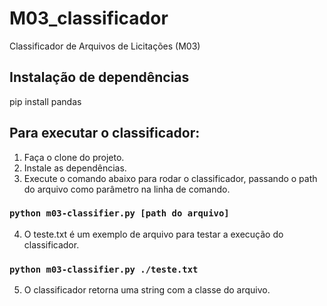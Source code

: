 # M03_classificador
Classificador de Arquivos de Licitações (M03)



## Instalação  de dependências 

pip install pandas

## Para executar o classificador: 
1) Faça o clone do projeto.
2) Instale as dependências.
3) Execute o comando abaixo para rodar o classificador, passando o path do arquivo como parâmetro na linha de comando.
### `python m03-classifier.py [path do arquivo]`
4) O teste.txt é um exemplo de arquivo para testar a execução do classificador.
### `python m03-classifier.py ./teste.txt`
5) O classificador retorna uma string com a classe do arquivo.